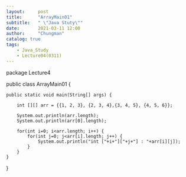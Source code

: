 ```yaml
---
layout:     post
title:      "ArrayMain01"
subtitle:   " \"Java Stuty\""
date:       2021-03-11 12:00
author:     "Chungman"
catalog: true
tags:
    - Java_Study
    - Lecture04(0311)
---
```


package Lecture4

public class ArrayMain01 {

	public static void main(String[] args) {

		int [][] arr = {{1, 2, 3}, {2, 3, 4},{3, 4, 5}, {4, 5, 6}};
		
		System.out.println(arr.length);
		System.out.println(arr[0].length);
		
		for(int i=0; i<arr.length; i++) {
			for(int j=0; j<arr[i].length; j++) {
				System.out.println("int ["+i+"]["+j+"] : "+arr[i][j]);
			}
		}
	}

}
